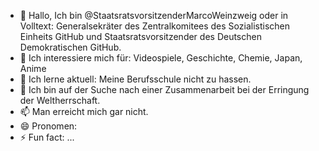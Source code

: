 - 👋 Hallo, Ich bin @StaatsratsvorsitzenderMarcoWeinzweig oder in Volltext: Generalsekräter des Zentralkomitees des Sozialistischen Einheits GitHub und Staatsratsvorsitzender des Deutschen Demokratischen GitHub.
- 👀 Ich interessiere mich für: Videospiele, Geschichte, Chemie, Japan, Anime
- 🌱 Ich lerne aktuell: Meine Berufsschule nicht zu hassen.
- 💞️ Ich bin auf der Suche nach einer Zusammenarbeit bei der Erringung der Weltherrschaft.
- 📫 Man erreicht mich gar nicht.
- 😄 Pronomen: 
- ⚡ Fun fact: ...

<!---
StaatsratsvorsitzenderMarcoWeinzweig/StaatsratsvorsitzenderMarcoWeinzweig is a ✨ special ✨ repository because its `README.md` (this file) appears on your GitHub profile.
You can click the Preview link to take a look at your changes.
--->
